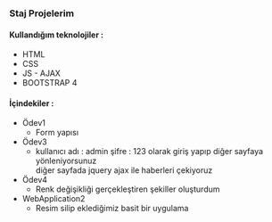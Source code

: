 
### Staj Projelerim 
#### Kullandığım teknolojiler :
- HTML
- CSS
- JS - AJAX
- BOOTSTRAP 4
#### İçindekiler :

- Ödev1 
  - Form yapısı 
- Ödev3 
  - kullanıcı adı : admin şifre : 123 olarak giriş yapıp diğer sayfaya yönleniyorsunuz <br> diğer sayfada jquery ajax ile haberleri çekiyoruz
- Ödev4
  - Renk değişikliği gerçekleştiren şekiller oluşturdum
- WebApplication2
  - Resim silip eklediğimiz basit bir uygulama
